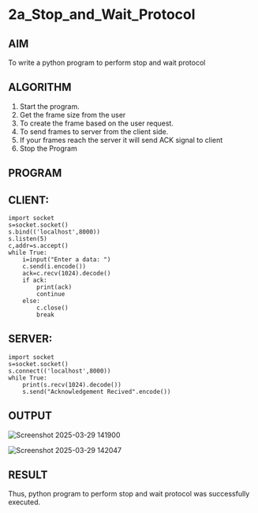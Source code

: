 # 2a_Stop_and_Wait_Protocol
## AIM 
To write a python program to perform stop and wait protocol
## ALGORITHM
1. Start the program.
2. Get the frame size from the user
3. To create the frame based on the user request.
4. To send frames to server from the client side.
5. If your frames reach the server it will send ACK signal to client
6. Stop the Program
## PROGRAM

## CLIENT:

```
import socket 
s=socket.socket()
s.bind(('localhost',8000))
s.listen(5) 
c,addr=s.accept() 
while True: 
    i=input("Enter a data: ") 
    c.send(i.encode()) 
    ack=c.recv(1024).decode() 
    if ack: 
        print(ack) 
        continue 
    else: 
        c.close() 
        break
```

## SERVER:

```
import socket 
s=socket.socket() 
s.connect(('localhost',8000)) 
while True: 
    print(s.recv(1024).decode()) 
    s.send("Acknowledgement Recived".encode())
```
    
## OUTPUT

![Screenshot 2025-03-29 141900](https://github.com/user-attachments/assets/90e61abb-ce35-45ed-8e59-cec6c1215f2f)

![Screenshot 2025-03-29 142047](https://github.com/user-attachments/assets/6a32daf7-f327-4244-944c-2f2269d99b72)

## RESULT
Thus, python program to perform stop and wait protocol was successfully executed.
